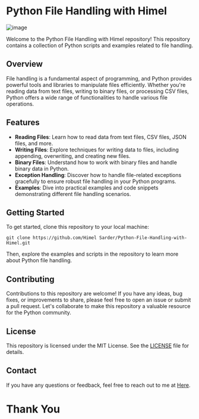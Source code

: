 # Python File Handling with Himel
![image](https://github.com/Himel-Sarder/Python-File-Handling-with-Himel/assets/143216886/d1123d59-9328-482a-a7d4-a36902d0fdf9)

Welcome to the Python File Handling with Himel repository! This repository contains a collection of Python scripts and examples related to file handling.

## Overview

File handling is a fundamental aspect of programming, and Python provides powerful tools and libraries to manipulate files efficiently. Whether you're reading data from text files, writing to binary files, or processing CSV files, Python offers a wide range of functionalities to handle various file operations.

## Features

- **Reading Files**: Learn how to read data from text files, CSV files, JSON files, and more.
- **Writing Files**: Explore techniques for writing data to files, including appending, overwriting, and creating new files.
- **Binary Files**: Understand how to work with binary files and handle binary data in Python.
- **Exception Handling**: Discover how to handle file-related exceptions gracefully to ensure robust file handling in your Python programs.
- **Examples**: Dive into practical examples and code snippets demonstrating different file handling scenarios.

## Getting Started

To get started, clone this repository to your local machine:

```
git clone https://github.com/Himel Sarder/Python-File-Handling-with-Himel.git
```

Then, explore the examples and scripts in the repository to learn more about Python file handling.

## Contributing

Contributions to this repository are welcome! If you have any ideas, bug fixes, or improvements to share, please feel free to open an issue or submit a pull request. Let's collaborate to make this repository a valuable resource for the Python community.

## License

This repository is licensed under the MIT License. See the [LICENSE](LICENSE) file for details.

## Contact

If you have any questions or feedback, feel free to reach out to me at [Here](mailto:info.himelcse@gmail.com).

# Thank You
